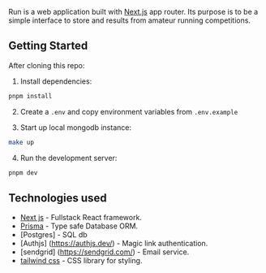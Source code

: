 Run is a web application built with [Next.js](https://nextjs.org/) app router. Its purpose is to be a simple interface to store and results from amateur running competitions.

## Getting Started

After cloning this repo:

1. Install dependencies:

```bash
pnpm install
```

2. Create a `.env` and copy environment variables from `.env.example`

3. Start up local mongodb instance:

```bash
make up
```

4. Run the development server:

```bash
pnpm dev
```

## Technologies used

- [Next js](https://nextjs.org/docs) - Fullstack React framework.
- [Prisma](https://www.prisma.io/nextjs) - Type safe Database ORM.
- [Postgres] - SQL db
- [Authjs] (https://authjs.dev/) - Magic link authentication.
- [sendgrid] (https://sendgrid.com/) - Email service.
- [tailwind css](https://tailwindcss.com/) - CSS library for styling.
